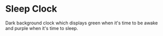 # Sleep Clock

Dark background clock which displays green when it's time to be awake and purple when it's time to sleep.
